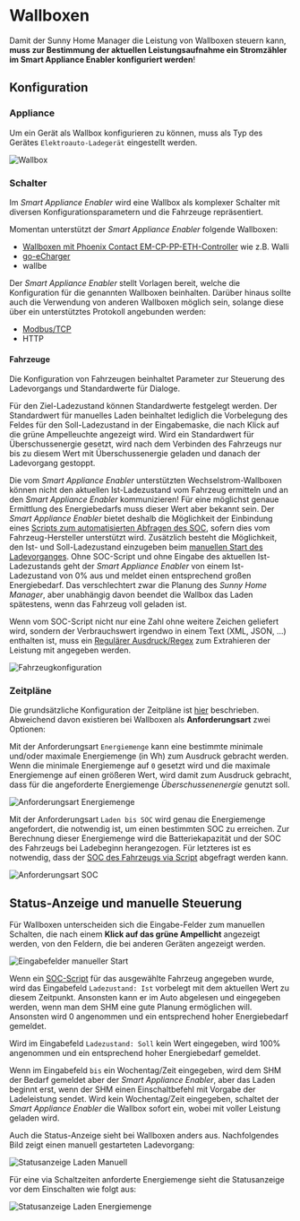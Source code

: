 # Wallboxen

Damit der Sunny Home Manager die Leistung von Wallboxen steuern kann, **muss zur Bestimmung der aktuellen Leistungsaufnahme ein Stromzähler im Smart Appliance Enabler konfiguriert werden**!

## Konfiguration
### Appliance
Um ein Gerät als Wallbox konfigurieren zu können, muss als Typ des Gerätes ```Elektroauto-Ladegerät``` eingestellt werden.

![Wallbox](../pics/fe/GeraetEV.png)

### Schalter
Im *Smart Appliance Enabler* wird eine Wallbox als komplexer Schalter mit diversen Konfigurationsparametern und die Fahrzeuge repräsentiert.

Momentan unterstützt der *Smart Appliance Enabler* folgende Wallboxen:
* [Wallboxen mit Phoenix Contact EM-CP-PP-ETH-Controller](PhoenixContactEMCPPPETH_DE.md) wie z.B. Walli
* [go-eCharger](GoeCharger_DE.md)
* wallbe

Der *Smart Appliance Enabler* stellt Vorlagen bereit, welche die Konfiguration für die genannten Wallboxen beinhalten.
Darüber hinaus sollte auch die Verwendung von anderen Wallboxen möglich sein, solange diese über ein unterstütztes Protokoll angebunden werden:
* [Modbus/TCP](Modbus_DE.md)
* HTTP

#### Fahrzeuge
Die Konfiguration von Fahrzeugen beinhaltet Parameter zur Steuerung des Ladevorgangs und Standardwerte für Dialoge.

Für den Ziel-Ladezustand können Standardwerte festgelegt werden.
Der Standardwert für manuelles Laden beinhaltet lediglich die Vorbelegung des Feldes für den Soll-Ladezustand in der Eingabemaske, die nach Klick auf die grüne Ampelleuchte angezeigt wird.
Wird ein Standardwert für Überschussenergie gesetzt, wird nach dem Verbinden des Fahrzeugs nur bis zu diesem Wert mit Überschussenergie geladen und danach der Ladevorgang gestoppt.

Die vom *Smart Appliance Enabler* unterstützten Wechselstrom-Wallboxen können nicht den aktuellen Ist-Ladezustand vom Fahrzeug ermitteln und an den *Smart Appliance Enabler* kommunizieren! Für eine möglichst genaue Ermittlung des Energiebedarfs muss dieser Wert aber bekannt sein. Der *Smart Appliance Enabler* bietet deshalb die Möglichkeit der Einbindung eines [Scripts zum automatisierten Abfragen des SOC](soc/SOC_DE.md), sofern dies vom Fahrzeug-Hersteller unterstützt wird. Zusätzlich besteht die Möglichkeit, den Ist- und Soll-Ladezustand einzugeben beim [manuellen Start des Ladevorganges](#status-anzeige-und-manuelle-steuerung). Ohne SOC-Script und ohne Eingabe des aktuellen Ist-Ladezustands geht der *Smart Appliance Enabler* von einem Ist-Ladezustand von 0% aus und meldet einen entsprechend großen Energiebedarf. Das verschlechtert zwar die Planung des *Sunny Home Manager*, aber unabhängig davon beendet die Wallbox das Laden spätestens, wenn das Fahrzeug voll geladen ist.

Wenn vom SOC-Script nicht nur eine Zahl ohne weitere Zeichen geliefert wird, sondern der Verbrauchswert irgendwo in einem Text (XML, JSON, ...) enthalten ist, muss ein [Regulärer Ausdruck/Regex](WertExtraktion_DE.md) zum Extrahieren der Leistung mit angegeben werden.

![Fahrzeugkonfiguration](../pics/fe/EV.png)

### Zeitpläne
Die grundsätzliche Konfiguration der Zeitpläne ist [hier](Configuration_DE.md#zeitpläne) beschrieben.
Abweichend davon existieren bei Wallboxen als **Anforderungsart** zwei Optionen:

Mit der Anforderungsart ```Energiemenge``` kann eine bestimmte minimale und/oder maximale Energiemenge (in Wh) zum Ausdruck gebracht werden. Wenn die minimale Energiemenge auf ```0``` gesetzt wird und die maximale Energiemenge auf einen größeren Wert, wird damit zum Ausdruck gebracht, dass für die angeforderte Energiemenge *Überschussenenergie* genutzt soll.

![Anforderungsart Energiemenge](../pics/fe/SchaltzeitenTagesplanEnergiemenge.png)

Mit der Anforderungsart ```Laden bis SOC``` wird genau die Energiemenge angefordert, die notwendig ist, um einen bestimmten SOC zu erreichen. Zur Berechnung dieser Energiemenge wird die Batteriekapazität und der SOC des Fahrzeugs bei Ladebeginn herangezogen. Für letzteres ist es notwendig, dass der [SOC des Fahrzeugs via Script](soc/SOC_DE.md) abgefragt werden kann.

![Anforderungsart SOC](../pics/fe/SchaltzeitenTagesplanSOC.png)

## Status-Anzeige und manuelle Steuerung

Für Wallboxen unterscheiden sich die Eingabe-Felder zum manuellen Schalten, die nach einem **Klick auf das grüne Ampellicht** angezeigt werden, von den Feldern, die bei anderen Geräten angezeigt werden.

![Eingabefelder manueller Start](../pics/fe/StatusEVAmpelEdit.png)

Wenn ein [SOC-Script](soc/SOC_DE.md) für das ausgewählte Fahrzeug angegeben wurde, wird das Eingabefeld ```Ladezustand: Ist``` vorbelegt mit dem aktuellen Wert zu diesem Zeitpunkt. Ansonsten kann er im Auto abgelesen und eingegeben werden, wenn man dem SHM eine gute Planung ermöglichen will. Ansonsten wird 0 angenommen und ein entsprechend hoher Energiebedarf gemeldet.

Wird im Eingabefeld ```Ladezustand: Soll``` kein Wert eingegeben, wird 100% angenommen und ein entsprechend hoher Energiebedarf gemeldet.

Wenn im Eingabefeld ``bis`` ein Wochentag/Zeit eingegeben, wird dem SHM der Bedarf gemeldet aber der *Smart Appliance Enabler*, aber das Laden beginnt erst, wenn der SHM einen Einschaltbefehl mit Vorgabe der Ladeleistung sendet. Wird kein Wochentag/Zeit eingegeben, schaltet der *Smart Appliance Enabler* die Wallbox sofort ein, wobei mit voller Leistung geladen wird.

Auch die Status-Anzeige sieht bei Wallboxen anders aus. Nachfolgendes Bild zeigt einen manuell gestarteten Ladevorgang:

![Statusanzeige Laden Manuell](../pics/fe/StatusEVAmpelView.png)

Für eine via Schaltzeiten anforderte Energiemenge sieht die Statusanzeige vor dem Einschalten wie folgt aus:

![Statusanzeige Laden Energiemenge](../pics/fe/StatusEVSchaltzeiten.png)
